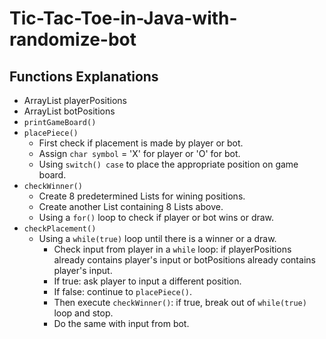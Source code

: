 # Tic-Tac-Toe-in-Java-with-randomize-bot

## Functions Explanations
- ArrayList playerPositions
- ArrayList botPositions
- `printGameBoard()`
- `placePiece()`
  - First check if placement is made by player or bot.
  - Assign `char symbol` = 'X' for player or 'O' for bot.
  - Using `switch() case` to place the appropriate position on game board.
- `checkWinner()`
  - Create 8 predetermined Lists for wining positions.
  - Create another List containing 8 Lists above.
  - Using a `for()` loop to check if player or bot wins or draw.
- `checkPlacement()`
  - Using a `while(true)` loop until there is a winner or a draw.
    - Check input from player in a `while` loop: if playerPositions already contains player's input or botPositions already contains player's input.
    - If true: ask player to input a different position.
    - If false: continue to `placePiece()`.
    - Then execute `checkWinner()`: if true, break out of `while(true)` loop and stop.
    - Do the same with input from bot.
